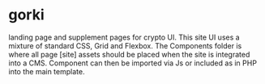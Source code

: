 # gorki
landing page and supplement pages for crypto UI.
This site UI uses a mixture of standard CSS, Grid and Flexbox.
The Components folder is where all page [site] assets should be placed when the 
site is integrated into a CMS. Component can then be imported via Js or included 
as in PHP into the main template.
